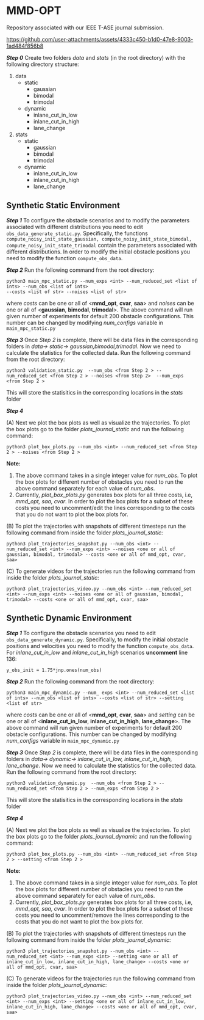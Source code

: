 # MMD-OPT

Repository associated with our IEEE T-ASE journal submission.


https://github.com/user-attachments/assets/4333c450-b1d0-47e8-9003-1ad484f856b8


***Step 0*** Create two folders *data* and *stats* (in the root directory) with the following directory structure:
1. data
   - static
     - gaussian
     - bimodal
     - trimodal
   - dynamic
     - inlane_cut_in_low
     - inlane_cut_in_high
     - lane_change
2. stats
   - static
     - gaussian
     - bimodal
     - trimodal
   - dynamic
     - inlane_cut_in_low
     - inlane_cut_in_high
     - lane_change

## Synthetic Static Environment

***Step 1*** To configure the obstacle scenarios and to modify the parameters associated with different distributions you need to edit ```obs_data_generate_static.py```.
Specifically, the functions ```compute_noisy_init_state_gaussian, compute_noisy_init_state_bimodal, compute_noisy_init_state_trimodal``` contain the parameters associated with different distributions.
In order to modify the initial obstacle positions you need to modify the function ```compute_obs_data```.

***Step 2*** Run the following command from the root directory:
```
python3 main_mpc_static.py --num_exps <int> --num_reduced_set <list of ints> --num_obs <list of ints>
--costs <list of str> --noises <list of str>
```
where *costs* can be one or all of <**mmd_opt**, **cvar**, **saa**> and *noises* can be one or all of <**gaussian**, **bimodal**, **trimodal**>. The above command will run given number of experiments for default 200 obstacle configurations. This number can be changed by modifying *num_configs* variable in ```main_mpc_static.py```

***Step 3*** Once *Step 2* is complete, there will be data files in the corresponding folders in *data-> static-> gaussian,bimodal,trimodal*. Now we need to calculate the statistics for the collected data. Run the following command from the root directory:
```
python3 validation_static.py  --num_obs <from Step 2 > --num_reduced_set <from Step 2 > --noises <from Step 2>  --num_exps <from Step 2 >
```
This will store the statisitics in the corresponding locations in the *stats* folder

***Step 4*** 

(A) Next we plot the box plots as well as visualize the trajectories. To plot the box plots go to the folder *plots_journal_static* and run the following command:
```
python3 plot_box_plots.py --num_obs <int> --num_reduced_set <from Step 2 > --noises <from Step 2 >
```
**Note:** 
1. The above command takes in a single integer value for *num_obs*. To plot the box plots for different number of obstacles you need to run the above command separately for each value of *num_obs*.
2. Currently, *plot_box_plots.py* generates box plots for all three costs, i.e, *mmd_opt, saa, cvar*. In order to plot the box plots for a subset of these costs you need to uncomment/edit the lines corresponding to the costs that you do not want to plot the box plots for.

(B) To plot the trajectories with snapshots of different timesteps run the following command from inside the folder *plots_journal_static*:
```
python3 plot_trajectories_snapshot.py --num_obs <int> --num_reduced_set <int> --num_exps <int> --noises <one or all of gaussian, bimodal, trimodal> --costs <one or all of mmd_opt, cvar, saa>
```
(C) To generate videos for the trajectories run the following command from inside the folder *plots_journal_static*:
```
python3 plot_trajectories_video.py --num_obs <int> --num_reduced_set <int> --num_exps <int> --noises <one or all of gaussian, bimodal, trimodal> --costs <one or all of mmd_opt, cvar, saa>
```
## Synthetic Dynamic Environment

***Step 1*** To configure the obstacle scenarios you need to edit ```obs_data_generate_dynamic.py```.
Specifically, to modify the initial obstacle positions and velocities you need to modify the function ```compute_obs_data```. For *inlane_cut_in_low* and *inlane_cut_in_high* scenarios **uncomment** line 136:
```
y_obs_init = 1.75*jnp.ones(num_obs)
```

***Step 2*** Run the following command from the root directory:
```
python3 main_mpc_dynamic.py --num_ exps <int> --num_reduced_set <list of ints> --num_obs <list of ints> --costs <list of str> --setting <list of str>

```
where *costs* can be one or all of <**mmd_opt**, **cvar**, **saa**> and *setting* can be one or all of <**inlane_cut_in_low**, **inlane_cut_in_high**, **lane_change**>. The above command will run given number of experiments for default 200 obstacle configurations. This number can be changed by modifying *num_configs* variable in ```main_mpc_dynamic.py```

***Step 3*** Once *Step 2* is complete, there will be data files in the corresponding folders in *data-> dynamic-> inlane_cut_in_low, inlane_cut_in_high, lane_change*. Now we need to calculate the statistics for the collected data. Run the following command from the root directory:
```
python3 validation_dynamic.py  --num_obs <from Step 2 > --num_reduced_set <from Step 2 > --num_exps <from Step 2 >
```
This will store the statisitics in the corresponding locations in the *stats* folder

***Step 4*** 

(A) Next we plot the box plots as well as visualize the trajectories. To plot the box plots go to the folder *plots_journal_dynamic* and run the following command:
```
python3 plot_box_plots.py --num_obs <int> --num_reduced_set <from Step 2 > --setting <from Step 2 >
```
**Note:** 
1. The above command takes in a single integer value for *num_obs*. To plot the box plots for different number of obstacles you need to run the above command separately for each value of *num_obs*.
2. Currently, *plot_box_plots.py* generates box plots for all three costs, i.e, *mmd_opt, saa, cvar*. In order to plot the box plots for a subset of these costs you need to uncomment/remove the lines corresponding to the costs that you do not want to plot the box plots for.

(B) To plot the trajectories with snapshots of different timesteps run the following command from inside the folder *plots_journal_dynamic*:
```
python3 plot_trajectories_snapshot.py --num_obs <int> --num_reduced_set <int> --num_exps <int> --setting <one or all of inlane_cut_in_low, inlane_cut_in_high, lane_change> --costs <one or all of mmd_opt, cvar, saa>
```
(C) To generate videos for the trajectories run the following command from inside the folder *plots_journal_dynamic*:
```
python3 plot_trajectories_video.py --num_obs <int> --num_reduced_set <int> --num_exps <int> --setting <one or all of inlane_cut_in_low, inlane_cut_in_high, lane_change> --costs <one or all of mmd_opt, cvar, saa>
```

